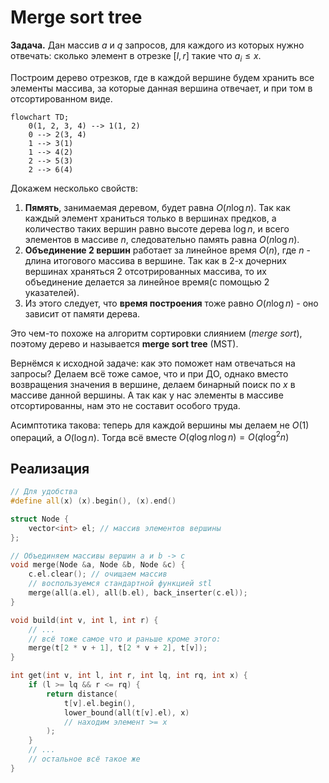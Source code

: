 # Merge sort tree
**Задача.** Дан массив $a$ и $q$ запросов, для каждого из которых нужно отвечать: сколько элемент в отрезке $[l, r]$ такие что $a_i \le x$.

Построим дерево отрезков, где в каждой вершине будем хранить все элементы массива, за которые данная вершина отвечает, и при том в отсортированном виде. 
```mermaid
flowchart TD;
	0(1, 2, 3, 4) --> 1(1, 2)
	0 --> 2(3, 4)
	1 --> 3(1)
	1 --> 4(2)
	2 --> 5(3)
	2 --> 6(4)
```

Докажем несколько свойств:
1. **Пямять**, занимаемая деревом, будет равна $O(n \log{n})$. Так как каждый элемент храниться только в вершинах предков, а количество таких вершин равно высоте дерева $\log{n}$, и всего элементов в массиве $n$, следовательно память равна $O(n \log{n})$.
2. **Объединение 2 вершин** работает за линейное время $O(n)$, где $n$ - длина итогового массива в вершине. Так как в 2-х дочерних вершинах храняться 2 отсотрированных массива, то их объединение делается за линейное время(с помощью 2 указателей).
3. Из этого следует, что **время построения** тоже равно $O(n \log{n})$ - оно зависит от памяти дерева.

Это чем-то похоже на алгоритм сортировки слиянием (*merge sort*), поэтому дерево и называется **merge sort tree** (MST).

Вернёмся к исходной задаче: как это поможет нам отвечаться на запросы? Делаем всё тоже самое, что и при ДО, однако вместо возвращения значения в вершине, делаем бинарный поиск по $x$ в массиве данной вершины. А так как у нас элементы в массиве отсортированны, нам это не составит особого труда.

Асимптотика такова: теперь для каждой вершины мы делаем не $O(1)$ операций, а $O(\log{n})$. Тогда всё вместе $O(q \log{n} \log{n}) = O(q \log^2{n})$

## Реализация
```c++
// Для удобства
#define all(x) (x).begin(), (x).end()

struct Node {
	vector<int> el; // массив элементов вершины
};

// Объединяем массивы вершин a и b -> c
void merge(Node &a, Node &b, Node &c) {
	c.el.clear(); // очищаем массив
	// воспользуемся стандартной функцией stl
	merge(all(a.el), all(b.el), back_inserter(c.el));
}

void build(int v, int l, int r) {
	// ...
	// всё тоже самое что и раньше кроме этого:
	merge(t[2 * v + 1], t[2 * v + 2], t[v]);
}

int get(int v, int l, int r, int lq, int rq, int x) {
	if (l >= lq && r <= rq) {
		return distance(
			t[v].el.begin(), 
			lower_bound(all(t[v].el), x)
			// находим элемент >= x
		);
	}
	// ...
	// остальное всё такое же
}
```